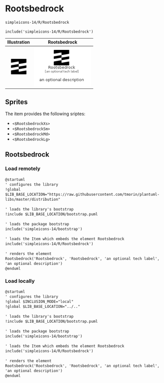 # Rootsbedrock


```text
simpleicons-14/R/Rootsbedrock
```

```text
include('simpleicons-14/R/Rootsbedrock')
```



| Illustration | Rootsbedrock |
| :---: | :---: |
| ![illustration for Illustration](../../simpleicons-14/R/Rootsbedrock.png) | ![illustration for Rootsbedrock](../../simpleicons-14/R/Rootsbedrock.Local.png) |



## Sprites
The item provides the following sriptes:

- `<$RootsbedrockXs>`
- `<$RootsbedrockSm>`
- `<$RootsbedrockMd>`
- `<$RootsbedrockLg>`





## Rootsbedrock

### Load remotely
```plantuml
@startuml
' configures the library
!global $LIB_BASE_LOCATION="https://raw.githubusercontent.com/tmorin/plantuml-libs/master/distribution"

' loads the library's bootstrap
!include $LIB_BASE_LOCATION/bootstrap.puml

' loads the package bootstrap
include('simpleicons-14/bootstrap')

' loads the Item which embeds the element Rootsbedrock
include('simpleicons-14/R/Rootsbedrock')

' renders the element
Rootsbedrock('Rootsbedrock', 'Rootsbedrock', 'an optional tech label', 'an optional description')
@enduml
```

### Load locally
```plantuml
@startuml
' configures the library
!global $INCLUSION_MODE="local"
!global $LIB_BASE_LOCATION="../.."

' loads the library's bootstrap
!include $LIB_BASE_LOCATION/bootstrap.puml

' loads the package bootstrap
include('simpleicons-14/bootstrap')

' loads the Item which embeds the element Rootsbedrock
include('simpleicons-14/R/Rootsbedrock')

' renders the element
Rootsbedrock('Rootsbedrock', 'Rootsbedrock', 'an optional tech label', 'an optional description')
@enduml
```

